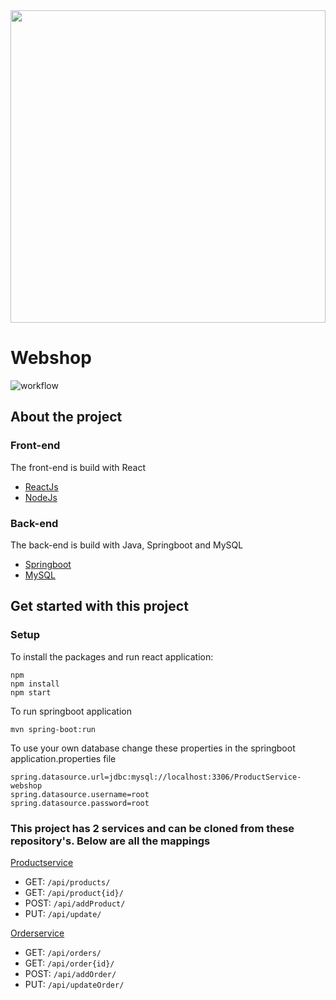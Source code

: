<img src="https://cdn.dribbble.com/users/1671186/screenshots/7103694/media/7e6a6c5a4e6d9afd51364b17ca627e08.gif" width="100%" height="500px"/>

# Webshop

![workflow](https://github.com/Semm6/Whitelabel-webshop/actions/workflows/test.yml/badge.svg)

## About the project

### Front-end

The front-end is build with React

- <a href="https://reactjs.org/">ReactJs</a>
- <a href="https://nodejs.org/en/">NodeJs</a>

### Back-end

The back-end is build with Java, Springboot and MySQL

- <a href="https://spring.io/projects/spring-boot">Springboot</a>
- <a href="https://www.mysql.com/">MySQL</a>

## Get started with this project

### Setup

To install the packages and run react application:
```
npm
npm install
npm start
```
To run springboot application
```
mvn spring-boot:run
```
To use your own database change these properties in the springboot application.properties file
```
spring.datasource.url=jdbc:mysql://localhost:3306/ProductService-webshop
spring.datasource.username=root
spring.datasource.password=root
```

### This project has 2 services and can be cloned from these repository's. Below are all the mappings

<a href="https://github.com/Semm6/ProductService-Webshop">Productservice</a>

- GET: <code>/api/products/</code>
- GET: <code>/api/product{id}/</code>
- POST: <code>/api/addProduct/</code>
- PUT: <code>/api/update/</code>

<a href="https://github.com/Semm6/OrderService-Webshop">Orderservice</a>

- GET: <code>/api/orders/</code>
- GET: <code>/api/order{id}/</code>
- POST: <code>/api/addOrder/</code>
- PUT: <code>/api/updateOrder/</code>
